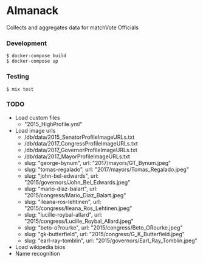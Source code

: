 # Almanack

Collects and aggregates data for matchVote Officials

### Development

    $ docker-compose build
    $ docker-compose up

### Testing

    $ mix test

### TODO

- Load custom files
  - "2015_HighProfile.yml"
- Load image urls
  - /db/data/2015_SenatorProfileImageURLs.txt
  - /db/data/2017_CongressProfileImageURLs.txt
  - /db/data/2017_GovernorProfileImageURLs.txt
  - /db/data/2017_MayorProfileImageURLs.txt
  - slug: "george-bynum", url: "2017/mayors/GT_Bynum.jpeg"
  - slug: "tomas-regalado", url: "2017/mayors/Tomas_Regalado.jpeg"
  - slug: "john-bel-edwards", url: "2015/governors/John_Bel_Edwards.jpeg"
  - slug: "mario-diaz-balart", url: "2015/congress/Mario_Diaz_Balart.jpeg"
  - slug: "ileana-ros-lehtinen", url: "2015/congress/Ileana_Ros_Lehtinen.jpeg"
  - slug: "lucille-roybal-allard", url: "2015/congress/Lucille_Roybal_Allard.jpeg"
  - slug: "beto-o?rourke", url: "2015/congress/Beto_ORourke.jpeg"
  - slug: "gk-butterfield", url: "2015/congress/G_K_Butterfield.jpeg"
  - slug: "earl-ray-tomblin", url: "2015/governors/Earl_Ray_Tomblin.jpeg"
- Load wikipedia bios
- Name recognition
